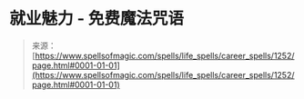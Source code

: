<!--yml

category: 未分类

date: 2024-06-12 18:34:12

-->

# 就业魅力 - 免费魔法咒语

> 来源：[https://www.spellsofmagic.com/spells/life_spells/career_spells/1252/page.html#0001-01-01](https://www.spellsofmagic.com/spells/life_spells/career_spells/1252/page.html#0001-01-01)
